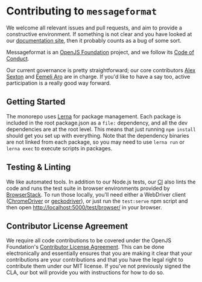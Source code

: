 # Contributing to `messageformat`

We welcome all relevant issues and pull requests, and aim to provide a constructive environment. If something is not clear and you have looked at our [documentation site](https://messageformat.github.io/), then it probably counts as a bug of some sort.

Messageformat is an [OpenJS Foundation](https://openjsf.org) project, and we follow its [Code of Conduct](https://github.com/openjs-foundation/cross-project-council/blob/master/CODE_OF_CONDUCT.md).

Our current governance is pretty straightforward; our core contributors [Alex Sexton](https://github.com/SlexAxton) and [Eemeli Aro](https://github.com/eemeli) are in charge. If you'd like to have a say too, active participation is a really good way forward.

## Getting Started

The monorepo uses [Lerna](https://lerna.js.org/) for package management. Each package is included in the root package.json as a `file:` dependency, and all the dev dependencies are at the root level. This means that just running `npm install` should get you set up with everything. Note that the dependency binaries are not linked from each package, so you may need to use `lerna run` or `lerna exec` to execute scripts in packages.

## Testing & Linting

We like automated tools. In addition to our Node.js tests, our [CI](https://travis-ci.org/messageformat/messageformat) also lints the code and runs the test suite in browser environments provided by [BrowserStack](https://www.browserstack.com/open-source). To run those locally, you'll need either a WebDriver client ([ChromeDriver](https://chromedriver.chromium.org) or [geckodriver](https://firefox-source-docs.mozilla.org/testing/geckodriver/)), or just run the `test:serve` npm script and then open <http://localhost:5000/test/browser/> in your browser.

## Contributor License Agreement

We require all code contributions to be covered under the OpenJS Foundation's [Contributor License Agreement](https://js.foundation/CLA/). This can be done electronically and essentially ensures that you are making it clear that your contributions are your contributions and that you have the legal right to contribute them under our MIT license. If you've not previously signed the CLA, our bot will provide you with instructions for how to do so.

